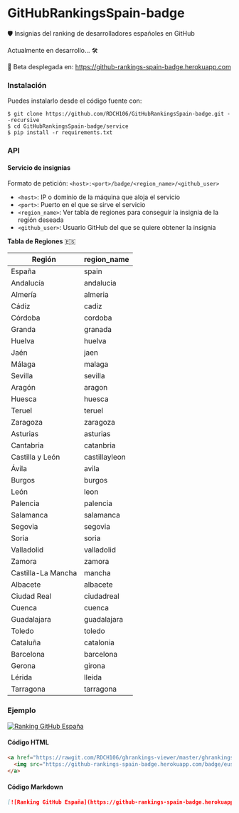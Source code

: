 # GitHubRankingsSpain-badge

🛡️ Insignias del ranking de desarrolladores españoles en GitHub

Actualmente en desarrollo... 🛠️

📯 Beta desplegada en: https://github-rankings-spain-badge.herokuapp.com


### Instalación

Puedes instalarlo desde el código fuente con:

``` 
$ git clone https://github.com/RDCH106/GitHubRankingsSpain-badge.git --recursive
$ cd GitHubRankingsSpain-badge/service
$ pip install -r requirements.txt
```


### API

#### Servicio de insignias

Formato de petición: `<host>:<port>/badge/<region_name>/<github_user>`

- `<host>`: IP o dominio de la máquina que aloja el servicio
- `<port>`: Puerto en el que se sirve el servicio
- `<region_name>`: Ver tabla de regiones para conseguir la insignia de la región deseada
- `<github_user>`: Usuario GitHub del que se quiere obtener la insignia

**Tabla de Regiones** :es:

| Región             | region_name        |
|--------------------|--------------------|
| España             | spain              |
| Andalucía          | andalucia          |
| Almería            | almeria            |
| Cádiz              | cadiz              |
| Córdoba            | cordoba            |
| Granda             | granada            |
| Huelva             | huelva             |
| Jaén               | jaen               |
| Málaga             | malaga             |
| Sevilla            | sevilla            |
| Aragón             | aragon             |
| Huesca             | huesca             |
| Teruel             | teruel             |
| Zaragoza           | zaragoza           |
| Asturias           | asturias           |
| Cantabria          | catanbria          |
| Castilla y León    | castillayleon      |
| Ávila              | avila              |
| Burgos             | burgos             |
| León               | leon               |
| Palencia           | palencia           |
| Salamanca          | salamanca          |
| Segovia            | segovia            |
| Soria              | soria              |
| Valladolid         | valladolid         |
| Zamora             | zamora             |
| Castilla-La Mancha | mancha             |
| Albacete           | albacete           |
| Ciudad Real        | ciudadreal         |
| Cuenca             | cuenca             |
| Guadalajara        | guadalajara        |
| Toledo             | toledo             |
| Cataluña           | catalonia          |
| Barcelona          | barcelona          |
| Gerona             | girona             |
| Lérida             | lleida             |
| Tarragona          | tarragona          |


### Ejemplo

[![Ranking GitHub España](https://github-rankings-spain-badge.herokuapp.com/badge/euskadi/RDCH106)](https://rawgit.com/RDCH106/ghrankings-viewer/master/ghrankings-viewer.html)

#### Código HTML
```html
<a href="https://rawgit.com/RDCH106/ghrankings-viewer/master/ghrankings-viewer.html" target="_blank">
  <img src="https://github-rankings-spain-badge.herokuapp.com/badge/euskadi/RDCH106" alt="Ranking GitHub España">
</a>
```

#### Código Markdown
``` markdown
[![Ranking GitHub España](https://github-rankings-spain-badge.herokuapp.com/badge/euskadi/RDCH106)](https://rawgit.com/RDCH106/ghrankings-viewer/master/ghrankings-viewer.html)
```
